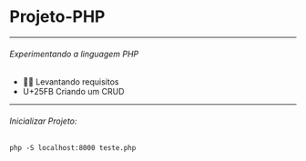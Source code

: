<h1> Projeto-PHP </h1>
 
-----------------------

<h6> Experimentando a linguagem PHP </h6>
 
 - 👨‍💻 Levantando requisitos
 - U+25FB Criando um CRUD

-----------------------

<h6>Inicializar Projeto:</h6>
<code>php -S localhost:8000 teste.php</code>

